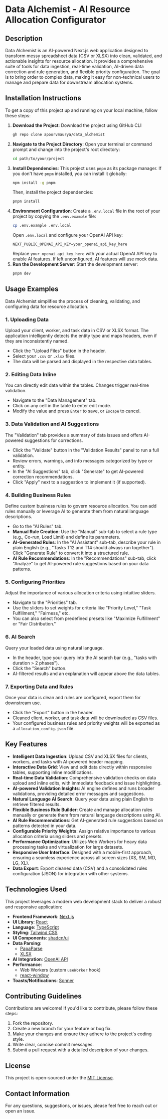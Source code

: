 # Data Alchemist - AI Resource Allocation Configurator

## Description

Data Alchemist is an AI-powered Next.js web application designed to transform messy spreadsheet data (CSV or XLSX) into clean, validated, and actionable insights for resource allocation. It provides a comprehensive suite of tools for data ingestion, real-time validation, AI-driven data correction and rule generation, and flexible priority configuration. The goal is to bring order to complex data, making it easy for non-technical users to manage and prepare data for downstream allocation systems.

## Installation Instructions

To get a copy of this project up and running on your local machine, follow these steps:

1.  **Download the Project**:
    Download the project using GitHub CLI
    ```bash
    gh repo clone apoorvmaurya/data_alchemist
    ```
2.  **Navigate to the Project Directory**:
    Open your terminal or command prompt and change into the project's root directory:
    ```bash
    cd path/to/your/project
    ```
3.  **Install Dependencies**:
    This project uses `pnpm` as its package manager. If you don't have `pnpm` installed, you can install it globally:
    ```bash
    npm install -g pnpm
    ```
    Then, install the project dependencies:
    ```bash
    pnpm install
    ```
4.  **Environment Configuration**:
    Create a `.env.local` file in the root of your project by copying the `.env.example` file:
    ```bash
    cp .env.example .env.local
    ```
    Open `.env.local` and configure your OpenAI API key:
    ```
    NEXT_PUBLIC_OPENAI_API_KEY=your_openai_api_key_here
    ```
    Replace `your_openai_api_key_here` with your actual OpenAI API key to enable AI features. If left unconfigured, AI features will use mock data.
5.  **Run the Development Server**:
    Start the development server:
    ```bash
    pnpm dev
    ```

## Usage Examples

Data Alchemist simplifies the process of cleaning, validating, and configuring data for resource allocation.

### 1. Uploading Data

Upload your client, worker, and task data in CSV or XLSX format. The application intelligently detects the entity type and maps headers, even if they are inconsistently named.

*   Click the "Upload Files" button in the header.
*   Select your `.csv` or `.xlsx` files.
*   The data will be parsed and displayed in the respective data tables.

### 2. Editing Data Inline

You can directly edit data within the tables. Changes trigger real-time validation.

*   Navigate to the "Data Management" tab.
*   Click on any cell in the table to enter edit mode.
*   Modify the value and press `Enter` to save, or `Escape` to cancel.

### 3. Data Validation and AI Suggestions

The "Validation" tab provides a summary of data issues and offers AI-powered suggestions for corrections.

*   Click the "Validate" button in the "Validation Results" panel to run a full validation.
*   Review errors, warnings, and info messages categorized by type or entity.
*   In the "AI Suggestions" tab, click "Generate" to get AI-powered correction recommendations.
*   Click "Apply" next to a suggestion to implement it (if supported).

### 4. Building Business Rules

Define custom business rules to govern resource allocation. You can add rules manually or leverage AI to generate them from natural language descriptions.

*   Go to the "AI Rules" tab.
*   **Manual Rule Creation**: Use the "Manual" sub-tab to select a rule type (e.g., Co-run, Load Limit) and define its parameters.
*   **AI-Generated Rules**: In the "AI Assistant" sub-tab, describe your rule in plain English (e.g., "Tasks T12 and T14 should always run together"). Click "Generate Rule" to convert it into a structured rule.
*   **AI Rule Recommendations**: In the "Recommendations" sub-tab, click "Analyze" to get AI-powered rule suggestions based on your data patterns.

### 5. Configuring Priorities

Adjust the importance of various allocation criteria using intuitive sliders.

*   Navigate to the "Priorities" tab.
*   Use the sliders to set weights for criteria like "Priority Level," "Task Fulfillment," "Fairness," etc.
*   You can also select from predefined presets like "Maximize Fulfillment" or "Fair Distribution."

### 6. AI Search

Query your loaded data using natural language.

*   In the header, type your query into the AI search bar (e.g., "tasks with duration > 2 phases").
*   Click the "Search" button.
*   AI-filtered results and an explanation will appear above the data tables.

### 7. Exporting Data and Rules

Once your data is clean and rules are configured, export them for downstream use.

*   Click the "Export" button in the header.
*   Cleaned client, worker, and task data will be downloaded as CSV files.
*   Your configured business rules and priority weights will be exported as a `allocation_config.json` file.

## Key Features

*   **Intelligent Data Ingestion**: Upload CSV and XLSX files for clients, workers, and tasks with AI-powered header mapping.
*   **Interactive Data Grid**: View and edit data directly within responsive tables, supporting inline modifications.
*   **Real-time Data Validation**: Comprehensive validation checks on data upload and inline edits, with immediate feedback and issue highlighting.
*   **AI-powered Validation Insights**: AI engine defines and runs broader validations, providing detailed error messages and suggestions.
*   **Natural Language AI Search**: Query your data using plain English to retrieve filtered results.
*   **Flexible Business Rule Builder**: Create and manage allocation rules manually or generate them from natural language descriptions using AI.
*   **AI Rule Recommendations**: Get AI-generated rule suggestions based on patterns detected in your data.
*   **Configurable Priority Weights**: Assign relative importance to various allocation criteria using sliders and presets.
*   **Performance Optimization**: Utilizes Web Workers for heavy data processing tasks and virtualization for large datasets.
*   **Responsive User Interface**: Designed with a mobile-first approach, ensuring a seamless experience across all screen sizes (XS, SM, MD, LG, XL).
*   **Data Export**: Export cleaned data (CSV) and a consolidated rules configuration (JSON) for integration with other systems.

## Technologies Used

This project leverages a modern web development stack to deliver a robust and responsive application:

*   **Frontend Framework**: [Next.js](https://nextjs.org/)
*   **UI Library**: [React](https://react.dev/)
*   **Language**: [TypeScript](https://www.typescriptlang.org/)
*   **Styling**: [Tailwind CSS](https://tailwindcss.com/)
*   **UI Components**: [shadcn/ui](https://ui.shadcn.com/)
*   **Data Parsing**:
    *   [PapaParse](https://www.papaparse.com/)
    *   [XLSX](https://docs.sheetjs.com/)
*   **AI Integration**: [OpenAI API](https://openai.com/docs/api/)
*   **Performance**:
    *   Web Workers (custom `useWorker` hook)
    *   [react-window](https://react-window.vercel.app/)
*   **Toasts/Notifications**: [Sonner](https://sonner.emilkowalski.pl/)

## Contributing Guidelines

Contributions are welcome! If you'd like to contribute, please follow these steps:

1.  Fork the repository.
2.  Create a new branch for your feature or bug fix.
3.  Make your changes and ensure they adhere to the project's coding style.
4.  Write clear, concise commit messages.
5.  Submit a pull request with a detailed description of your changes.

## License

This project is open-sourced under the [MIT License](https://opensource.org/licenses/MIT).

## Contact Information

For any questions, suggestions, or issues, please feel free to reach out or open an issue.
